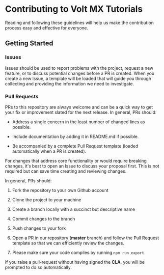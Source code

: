 # Contributing to Volt MX Tutorials

Reading and following these guidelines will help us make the contribution process easy and effective for everyone.

## Getting Started

### Issues

Issues should be used to report problems with the project, request a new feature, or to discuss potential changes before a PR is created. When you create a new Issue, a template will be loaded that will guide you through collecting and providing the information we need to investigate.

### Pull Requests

PRs to this repository are always welcome and can be a quick way to get your fix or improvement slated for the next release. In general, PRs should:

- Address a single concern in the least number of changed lines as possible.

- Include documentation by adding it in README.md if possible.

- Be accompanied by a complete Pull Request template (loaded automatically when a PR is created).

For changes that address core functionality or would require breaking changes, it's best to open an Issue to discuss your proposal first. This is not required but can save time creating and reviewing changes.

In general, PRs should:

1. Fork the repository to your own Github account

2. Clone the project to your machine

3. Create a branch locally with a succinct but descriptive name

4. Commit changes to the branch

5. Push changes to your fork

6. Open a PR in our repository (**master** branch) and follow the Pull Request template so that we can efficiently review the changes.
7. Please make sure your code compiles by running `npm run export`

If you raise a pull-request without having signed the **CLA**, you will be prompted to do so automatically.
